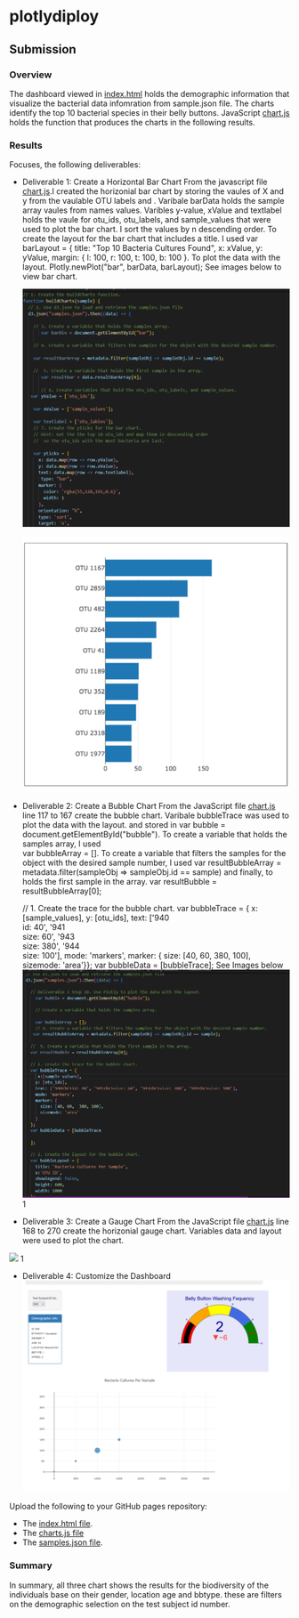 # plotlydiploy

## Submission

### Overview
The  dashboard viewed in [index.html](https://github.com/JaredTMurray/plotlydiploy/blob/main/index.html) holds the demographic information that visualize the bacterial data infomration from sample.json file. The charts identify the top 10 bacterial species in their belly buttons. JavaScript [chart.js](https://github.com/JaredTMurray/plotlydiploy/blob/main/chart.js) holds the function that produces the charts in the following results. 

### Results
Focuses, the following deliverables:

-	Deliverable 1: Create a Horizontal Bar Chart
  From the javascript file [chart.js](https://github.com/JaredTMurray/plotlydiploy/blob/main/chart.js).I created the horizonial bar chart by storing the vaules of X and y from the vaulable OTU labels and . Varibale barData holds the sample array vaules from names values. Varibles y-value, xValue and textlabel holds the vaule for otu_ids, otu_labels, and sample_values that were used to plot the bar chart. I sort the values by n descending order. To create the layout for the bar chart that includes a title. I used var barLayout = {
      title: "Top 10 Bacteria Cultures Found",
      x: xValue,
      y: yValue,
      margin: {
        l: 100,
        r: 100,
        t: 100,
        b: 100
      }. To plot the data with the layout. 
    Plotly.newPlot("bar", barData, barLayout);   See images below to view bar chart.
     
      ![](https://github.com/JaredTMurray/plotlydiploy/blob/main/Del-1.png)
      
      ![](https://github.com/JaredTMurray/plotlydiploy/blob/main/Bar.png)

-	Deliverable 2: Create a Bubble Chart
 From the JavaScript file [chart.js](https://github.com/JaredTMurray/plotlydiploy/blob/main/chart.js) line 117 to 167 create the bubble chart. Varibale bubbleTrace was used to plot the data with the layout.  and stored in var bubble = document.getElementById("bubble"). To create a variable that holds the samples array, I used  
      var bubbleArray = []. To create a variable that filters the samples for the object with the desired sample number, I used var resultBubbleArray = metadata.filter(sampleObj => sampleObj.id == sample) and finally, to holds the first sample in the array.
    var resultBubble = resultBubbleArray[0];
   
    // 1. Create the trace for the bubble chart.
    var bubbleTrace = {
       x:[sample_values],
      y: [otu_ids],
      text: ['940<br>id: 40', '941<br>size: 60', '943<br>size: 380', '944<br>size: 100'],
      mode: 'markers',
      marker: {
        size: [40, 60,  380, 100],
        sizemode: 'area'}};
    var bubbleData = [bubbleTrace];
  See Images below 
![](https://github.com/JaredTMurray/plotlydiploy/blob/main/del2.png)
1[](https://github.com/JaredTMurray/plotlydiploy/blob/main/bubble.png)

-	Deliverable 3: Create a Gauge Chart
 From the JavaScript file [chart.js](https://github.com/JaredTMurray/plotlydiploy/blob/main/chart.js) line 168 to 270  create the horizonial gauge chart. Variables data  and layout were used to plot the chart. 
 
![](https://github.com/JaredTMurray/plotlydiploy/blob/main/)
1[](https://github.com/JaredTMurray/plotlydiploy/blob/main/)

-	Deliverable 4: Customize the Dashboard
 ![](https://github.com/JaredTMurray/plotlydiploy/blob/main/Screenshot_20221209_024056.png)

Upload the following to your GitHub pages repository:

-	The [index.html file](https://github.com/JaredTMurray/plotlydiploy/blob/main/index.html).
-	The [charts.js file](https://github.com/JaredTMurray/plotlydiploy/blob/main/chart.js)
-	The [samples.json file](https://github.com/JaredTMurray/plotlydiploy/blob/main/samples.json).

### Summary
In summary, all three chart shows the results for the biodiversity of the individuals base on their gender, location age and bbtype. these are filters on the demographic selection on the test subject id number.
